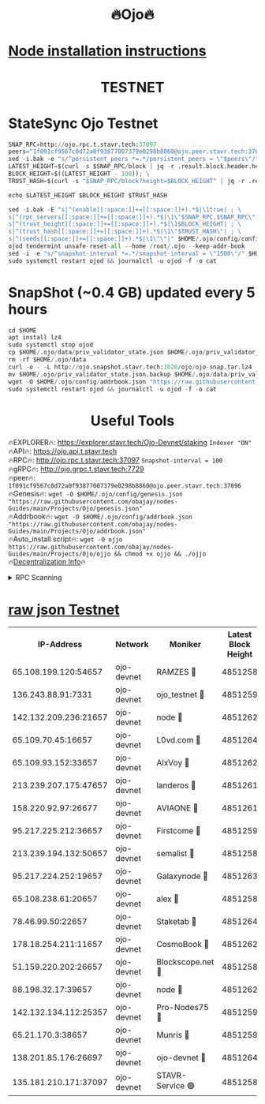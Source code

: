 <h1 align="center"> 🔥Ojo🔥</h1>

[Node installation instructions](https://github.com/obajay/nodes-Guides/tree/main/Projects/Ojo)
=

<h1 align="center"> TESTNET</h1>

# StateSync Ojo Testnet
```python
SNAP_RPC=http://ojo.rpc.t.stavr.tech:37097
peers="1f091cf9567c0d72a0f93877007379e0298b8860@ojo.peer.stavr.tech:37096"
sed -i.bak -e "s/^persistent_peers *=.*/persistent_peers = \"$peers\"/" $HOME/.ojo/config/config.toml
LATEST_HEIGHT=$(curl -s $SNAP_RPC/block | jq -r .result.block.header.height); \
BLOCK_HEIGHT=$((LATEST_HEIGHT - 100)); \
TRUST_HASH=$(curl -s "$SNAP_RPC/block?height=$BLOCK_HEIGHT" | jq -r .result.block_id.hash)

echo $LATEST_HEIGHT $BLOCK_HEIGHT $TRUST_HASH

sed -i.bak -E "s|^(enable[[:space:]]+=[[:space:]]+).*$|\1true| ; \
s|^(rpc_servers[[:space:]]+=[[:space:]]+).*$|\1\"$SNAP_RPC,$SNAP_RPC\"| ; \
s|^(trust_height[[:space:]]+=[[:space:]]+).*$|\1$BLOCK_HEIGHT| ; \
s|^(trust_hash[[:space:]]+=[[:space:]]+).*$|\1\"$TRUST_HASH\"| ; \
s|^(seeds[[:space:]]+=[[:space:]]+).*$|\1\"\"|" $HOME/.ojo/config/config.toml
ojod tendermint unsafe-reset-all --home /root/.ojo --keep-addr-book
sed -i -e "s/^snapshot-interval *=.*/snapshot-interval = \"1500\"/" $HOME/.ojo/config/app.toml
sudo systemctl restart ojod && journalctl -u ojod -f -o cat
```
# SnapShot (~0.4 GB) updated every 5 hours
```python
cd $HOME
apt install lz4
sudo systemctl stop ojod
cp $HOME/.ojo/data/priv_validator_state.json $HOME/.ojo/priv_validator_state.json.backup
rm -rf $HOME/.ojo/data
curl -o - -L http://ojo.snapshot.stavr.tech:1026/ojo/ojo-snap.tar.lz4 | lz4 -c -d - | tar -x -C $HOME/.ojo --strip-components 2
mv $HOME/.ojo/priv_validator_state.json.backup $HOME/.ojo/data/priv_validator_state.json
wget -O $HOME/.ojo/config/addrbook.json "https://raw.githubusercontent.com/obajay/nodes-Guides/main/Projects/Ojo/addrbook.json"
sudo systemctl restart ojod && journalctl -u ojod -f -o cat
```
 <h1 align="center"> Useful Tools</h1>

🔥EXPLORER🔥:        https://explorer.stavr.tech/Ojo-Devnet/staking        `Indexer "ON"` \
🔥API🔥:                     https://ojo.api.t.stavr.tech \
🔥RPC🔥:                    http://ojo.rpc.t.stavr.tech:37097              `Snapshot-interval = 100` \
🔥gRPC🔥:                  http://ojo.grpc.t.stavr.tech:7729 \
🔥peer🔥:                   `1f091cf9567c0d72a0f93877007379e0298b8860@ojo.peer.stavr.tech:37096` \
🔥Genesis🔥:    ```wget -O $HOME/.ojo/config/genesis.json "https://raw.githubusercontent.com/obajay/nodes-Guides/main/Projects/Ojo/genesis.json"``` \
🔥Addrbook🔥:    ```wget -O $HOME/.ojo/config/addrbook.json "https://raw.githubusercontent.com/obajay/nodes-Guides/main/Projects/Ojo/addrbook.json"``` \
🔥Auto_install script🔥: ```wget -O ojjo https://raw.githubusercontent.com/obajay/nodes-Guides/main/Projects/Ojo/ojjo && chmod +x ojjo && ./ojjo``` \
🔥[Decentralization Info](https://github.com/obajay/StateSync-snapshots/tree/main/Projects/Ojo/Decentralization)🔥



<details>
<summary>RPC Scanning</summary>

<h2 align="center"> We scan nodes in real time every 4 hours. And we provide the final result of RPC endpoints.
We cannot influence the operation of these nodes in any way. </h2>


```python
If Voting Power is higher than 0 --> then the Node is a validator of the network and may be subject to attack and be a potential threat to the chain.
```
```python
We marked such validators with a red symbol
```

</details>

[raw json Testnet](https://rpc-check.ojot.stavr.tech/ojot/rpc-ojot-result.json)
=


<table><tr><th>IP-Address</th><th>Network</th><th>Moniker</th><th>Latest Block Height</th><th>Earliest Block Height</th><th>Catching Up</th><th>Tx Index</th><th>Voting Power</th><th>Scan Time</th></tr><tr><td>65.108.199.120:54657</td><td>ojo-devnet</td><td>RAMZES 🔴</td><td>4851258</td><td>306156</td><td>False</td><td>on</td><td>15420</td><td>2024-01-07T10:10:54.823021887UTC</td></tr><tr><td>136.243.88.91:7331</td><td>ojo-devnet</td><td>ojo_testnet 🔴</td><td>4851259</td><td>308845</td><td>False</td><td>on</td><td>1000</td><td>2024-01-07T10:11:01.160516727UTC</td></tr><tr><td>142.132.209.236:21657</td><td>ojo-devnet</td><td>node 🔴</td><td>4851262</td><td>350001</td><td>False</td><td>on</td><td>1999</td><td>2024-01-07T10:11:16.780736943UTC</td></tr><tr><td>65.109.70.45:16657</td><td>ojo-devnet</td><td>L0vd.com 🔴</td><td>4851264</td><td>695918</td><td>False</td><td>off</td><td>998</td><td>2024-01-07T10:11:26.815978224UTC</td></tr><tr><td>65.109.93.152:33657</td><td>ojo-devnet</td><td>AlxVoy 🔴</td><td>4851262</td><td>2319801</td><td>False</td><td>on</td><td>4536782</td><td>2024-01-07T10:11:16.482353848UTC</td></tr><tr><td>213.239.207.175:47657</td><td>ojo-devnet</td><td>landeros 🔴</td><td>4851261</td><td>2714001</td><td>False</td><td>off</td><td>11083</td><td>2024-01-07T10:11:12.017322910UTC</td></tr><tr><td>158.220.92.97:26677</td><td>ojo-devnet</td><td>AVIAONE 🔴</td><td>4851261</td><td>2754001</td><td>False</td><td>on</td><td>13867</td><td>2024-01-07T10:11:11.757140325UTC</td></tr><tr><td>95.217.225.212:36657</td><td>ojo-devnet</td><td>Firstcome 🔴</td><td>4851259</td><td>2985946</td><td>False</td><td>on</td><td>13566</td><td>2024-01-07T10:11:00.899023402UTC</td></tr><tr><td>213.239.194.132:50657</td><td>ojo-devnet</td><td>semalist 🔴</td><td>4851258</td><td>3223522</td><td>False</td><td>on</td><td>21037</td><td>2024-01-07T10:10:55.054808576UTC</td></tr><tr><td>95.217.224.252:19657</td><td>ojo-devnet</td><td>Galaxynode 🔴</td><td>4851263</td><td>3685492</td><td>False</td><td>on</td><td>11888</td><td>2024-01-07T10:11:24.105807730UTC</td></tr><tr><td>65.108.238.61:20657</td><td>ojo-devnet</td><td>alex 🔴</td><td>4851258</td><td>4158001</td><td>False</td><td>on</td><td>11359</td><td>2024-01-07T10:10:54.498886487UTC</td></tr><tr><td>78.46.99.50:22657</td><td>ojo-devnet</td><td>Staketab 🔴</td><td>4851264</td><td>4254801</td><td>False</td><td>on</td><td>1276</td><td>2024-01-07T10:11:27.115933474UTC</td></tr><tr><td>178.18.254.211:11657</td><td>ojo-devnet</td><td>CosmoBook 🔴</td><td>4851262</td><td>4392001</td><td>False</td><td>off</td><td>1057</td><td>2024-01-07T10:11:19.150733063UTC</td></tr><tr><td>51.159.220.202:26657</td><td>ojo-devnet</td><td>Blockscope.net 🔴</td><td>4851258</td><td>4425001</td><td>False</td><td>on</td><td>981</td><td>2024-01-07T10:10:54.128980683UTC</td></tr><tr><td>88.198.32.17:39657</td><td>ojo-devnet</td><td>node 🔴</td><td>4851262</td><td>4710001</td><td>False</td><td>on</td><td>83403</td><td>2024-01-07T10:11:19.401736717UTC</td></tr><tr><td>142.132.134.112:25357</td><td>ojo-devnet</td><td>Pro-Nodes75 🔴</td><td>4851259</td><td>4751258</td><td>False</td><td>on</td><td>24651</td><td>2024-01-07T10:10:58.119953358UTC</td></tr><tr><td>65.21.170.3:38657</td><td>ojo-devnet</td><td>Munris 🔴</td><td>4851259</td><td>4751259</td><td>False</td><td>off</td><td>20123</td><td>2024-01-07T10:11:00.525674174UTC</td></tr><tr><td>138.201.85.176:26697</td><td>ojo-devnet</td><td>ojo-devnet 🔴</td><td>4851264</td><td>4751264</td><td>False</td><td>on</td><td>1000024000</td><td>2024-01-07T10:11:26.467670531UTC</td></tr><tr><td>135.181.210.171:37097</td><td>ojo-devnet</td><td>STAVR-Service 🟢</td><td>4851258</td><td>4850001</td><td>False</td><td>on</td><td>0</td><td>2024-01-07T10:10:55.765555370UTC</td></tr></table>
